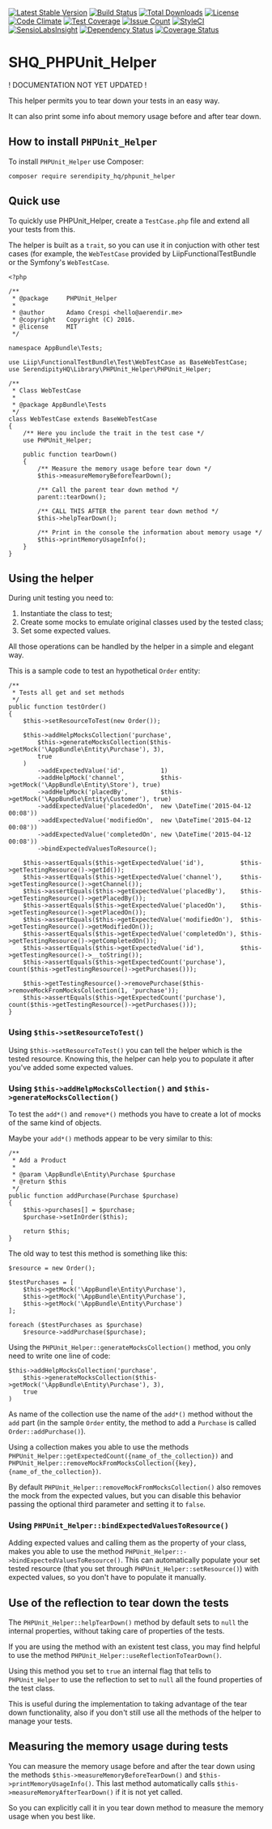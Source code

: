 [![Latest Stable Version](https://poser.pugx.org/serendipity_hq/phpunit_helper/v/stable)](https://packagist.org/packages/serendipity_hq/phpunit_helper)
[![Build Status](https://travis-ci.org/SerendipityHQ/SHQ_PHPUnit_Helper.svg?branch=master)](https://travis-ci.org/SerendipityHQ/SHQ_PHPUnit_Helper)
[![Total Downloads](https://poser.pugx.org/serendipity_hq/phpunit_helper/downloads)](https://packagist.org/packages/serendipity_hq/phpunit_helper)
[![License](https://poser.pugx.org/serendipity_hq/phpunit_helper/license)](https://packagist.org/packages/serendipity_hq/phpunit_helper)
[![Code Climate](https://codeclimate.com/github/SerendipityHQ/SHQ_PHPUnit_Helper/badges/gpa.svg)](https://codeclimate.com/github/SerendipityHQ/SHQ_PHPUnit_Helper)
[![Test Coverage](https://codeclimate.com/github/SerendipityHQ/SHQ_PHPUnit_Helper/badges/coverage.svg)](https://codeclimate.com/github/SerendipityHQ/SHQ_PHPUnit_Helper/coverage)
[![Issue Count](https://codeclimate.com/github/SerendipityHQ/SHQ_PHPUnit_Helper/badges/issue_count.svg)](https://codeclimate.com/github/SerendipityHQ/SHQ_PHPUnit_Helper)
[![StyleCI](https://styleci.io/repos/49512498/shield)](https://styleci.io/repos/49512498)
[![SensioLabsInsight](https://insight.sensiolabs.com/projects/44c653ec-de7b-46ce-a449-db951cabaa41/mini.png)](https://insight.sensiolabs.com/projects/44c653ec-de7b-46ce-a449-db951cabaa41)
[![Dependency Status](https://www.versioneye.com/user/projects/56ae2a807e03c700377e00e7/badge.svg?style=flat)](https://www.versioneye.com/user/projects/56ae2a807e03c700377e00e7)
[![Coverage Status](https://coveralls.io/repos/github/SerendipityHQ/SHQ_PHPUnit_Helper/badge.svg?branch=master)](https://coveralls.io/github/SerendipityHQ/SHQ_PHPUnit_Helper?branch=master)

# SHQ_PHPUnit_Helper

! DOCUMENTATION NOT YET UPDATED !

This helper permits you to tear down your tests in an easy way.

It can also print some info about memory usage before and after tear down.

## How to install `PHPUnit_Helper`

To install `PHPUnit_Helper` use Composer:

    composer require serendipity_hq/phpunit_helper

## Quick use

To quickly use PHPUnit_Helper, create a `TestCase.php` file and extend all your tests from this.

The helper is built as a `trait`, so you can use it in conjuction with other test cases (for example, the `WebTestCase` 
provided by LiipFunctionalTestBundle or the Symfony's `WebTestCase`.

    <?php
    
    /**
     * @package     PHPUnit_Helper
     *
     * @author      Adamo Crespi <hello@aerendir.me>
     * @copyright   Copyright (C) 2016.
     * @license     MIT
     */

    namespace AppBundle\Tests;
    
    use Liip\FunctionalTestBundle\Test\WebTestCase as BaseWebTestCase;
    use SerendipityHQ\Library\PHPUnit_Helper\PHPUnit_Helper;
    
    /**
     * Class WebTestCase
     *
     * @package AppBundle\Tests
     */
    class WebTestCase extends BaseWebTestCase
    {
        /** Here you include the trait in the test case */
        use PHPUnit_Helper;
    
        public function tearDown()
        {
            /** Measure the memory usage before tear down */
            $this->measureMemoryBeforeTearDown();

            /** Call the parent tear down method */
            parent::tearDown();
    
            /** CALL THIS AFTER the parent tear down method */
            $this->helpTearDown();
    
            /** Print in the console the information about memory usage */
            $this->printMemoryUsageInfo();
        }
    }

## Using the helper

During unit testing you need to:

1. Instantiate the class to test;
2. Create some mocks to emulate original classes used by the tested class;
3. Set some expected values.

All those operations can be handled by the helper in a simple and elegant way.

This is a sample code to test an hypothetical `Order` entity:

    /**
     * Tests all get and set methods
     */
    public function testOrder()
    {
        $this->setResourceToTest(new Order());

        $this->addHelpMocksCollection('purchase',
            $this->generateMocksCollection($this->getMock('\AppBundle\Entity\Purchase'), 3),
            true
        )
            ->addExpectedValue('id',          1)
            ->addHelpMock('channel',          $this->getMock('\AppBundle\Entity\Store'), true)
            ->addHelpMock('placedBy',         $this->getMock('\AppBundle\Entity\Customer'), true)
            ->addExpectedValue('placededOn',  new \DateTime('2015-04-12 00:08'))
            ->addExpectedValue('modifiedOn',  new \DateTime('2015-04-12 00:08'))
            ->addExpectedValue('completedOn', new \DateTime('2015-04-12 00:08'))
            ->bindExpectedValuesToResource();

        $this->assertEquals($this->getExpectedValue('id'),          $this->getTestingResource()->getId());
        $this->assertEquals($this->getExpectedValue('channel'),     $this->getTestingResource()->getChannel());
        $this->assertEquals($this->getExpectedValue('placedBy'),    $this->getTestingResource()->getPlacedBy());
        $this->assertEquals($this->getExpectedValue('placedOn'),    $this->getTestingResource()->getPlacedOn());
        $this->assertEquals($this->getExpectedValue('modifiedOn'),  $this->getTestingResource()->getModifiedOn());
        $this->assertEquals($this->getExpectedValue('completedOn'), $this->getTestingResource()->getCompletedOn());
        $this->assertEquals($this->getExpectedValue('id'),          $this->getTestingResource()->__toString());
        $this->assertEquals($this->getExpectedCount('purchase'),    count($this->getTestingResource()->getPurchases()));

        $this->getTestingResource()->removePurchase($this->removeMockFromMocksCollection(1, 'purchase'));
        $this->assertEquals($this->getExpectedCount('purchase'), count($this->getTestingResource()->getPurchases()));
    }

### Using `$this->setResourceToTest()`

Using `$this->setResourceToTest()` you can tell the helper which is the tested resource.
Knowing this, the helper can help you to populate it after you've added some expected values.

### Using `$this->addHelpMocksCollection()` and `$this->generateMocksCollection()`

To test the `add*()` and `remove*()` methods you have to create a lot of mocks of the same kind of objects.

Maybe your `add*()` methods appear to be very similar to this:

    /**
     * Add a Product
     *
     * @param \AppBundle\Entity\Purchase $purchase
     * @return $this
     */
    public function addPurchase(Purchase $purchase)
    {
        $this->purchases[] = $purchase;
        $purchase->setInOrder($this);

        return $this;
    }

The old way to test this method is something like this:

    $resource = new Order();
    
    $testPurchases = [
        $this->getMock('\AppBundle\Entity\Purchase'),
        $this->getMock('\AppBundle\Entity\Purchase'),
        $this->getMock('\AppBundle\Entity\Purchase')
    ];
    
    foreach ($testPurchases as $purchase)
        $resource->addPurchase($purchase);
        
Using the `PHPUnit_Helper::generateMocksCollection()` method, you only need to write one line of code:

    $this->addHelpMocksCollection('purchase',
        $this->generateMocksCollection($this->getMock('\AppBundle\Entity\Purchase'), 3),
        true
    )

As name of the collection use the name of the `add*()` method without the `add` part (in the sample `Order` entity,
the method to add a `Purchase` is called `Order::addPurchase()`).

Using a collection makes you able to use the methods `PHPUnit_Helper::getExpectedCount({name_of_the_collection})` and 
`PHPUnit_Helper::removeMockFromMocksCollection({key}, {name_of_the_collection})`.

By default `PHPUnit_Helper::removeMockFromMocksCollection()` also removes the mock from the expected values, but you can
disable this behavior passing the optional third parameter and setting it to `false`.

### Using `PHPUnit_Helper::bindExpectedValuesToResource()`

Adding expected values and calling them as the property of your class, makes you able to use the method `PHPUnit_Helper::->bindExpectedValuesToResource()`.
This can automatically populate your set tested resource (that you set through `PHPUnit_Helper::setResource()`) with
expected values, so you don't have to populate it manually.

## Use of the reflection to tear down the tests

The `PHPUnit_Helper::helpTearDown()` method by default sets to `null` the internal properties, without taking care of
properties of the tests.

If you are using the method with an existent test class, you may find helpful to use the method
`PHPUnit_Helper::useReflectionToTearDown()`.

Using this method you set to `true` an internal flag that tells to `PHPUnit_Helper` to use the reflection to set to
`null` all the found properties of the test class.

This is useful during the implementation to taking advantage of the tear down functionality, also if you don't still use
all the methods of the helper to manage your tests.

## Measuring the memory usage during tests

You can measure the memory usage before and after the tear down using the methods `$this->measureMemoryBeforeTearDown()` 
and `$this->printMemoryUsageInfo()`. This last method automatically calls `$this->measureMemoryAfterTearDown()` if it is not
yet called.

So you can explicitly call it in you tear down method to measure the memory usage when you best like.
